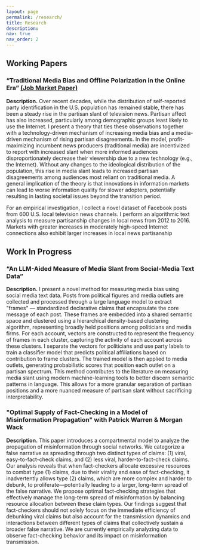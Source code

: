 ```yaml
---
layout: page
permalink: /research/
title: Research
description: 
nav: true
nav_order: 2
---
```


## Working Papers

### “Traditional Media Bias and Offline Polarization in the Online Era” [(Job Market Paper)](https://raw.githubusercontent.com/mwazr/Job-Market-Paper/main/ALAMJMPmain.pdf)

**Description.**
Over recent decades, while the distribution of self-reported party identification in the U.S. population has remained stable, there has been a steady rise in the partisan slant of television news. Partisan affect has also increased, particularly among demographic groups least likely to use the Internet. I present a theory that ties these observations together with a technology-driven mechanism of increasing media bias and a media-driven mechanism of rising partisan disagreements. In the model, profit-maximizing incumbent news producers (traditional media) are incentivized to report with increased slant when more informed audiences disproportionately decrease their viewership due to a new technology (e.g., the Internet). Without any changes to the ideological distribution of the population, this rise in media slant leads to increased partisan disagreements among audiences most reliant on traditional media. A general implication of the theory is that innovations in information markets can lead to worse information quality for slower adopters, potentially resulting in lasting societal issues beyond the transition period.

For an empirical investigation, I collect a novel dataset of Facebook posts from 600 U.S. local television news channels. I perform an algorithmic text analysis to measure partisanship changes in local news from 2012 to 2016. Markets with greater increases in moderately high-speed Internet connections also exhibit larger increases in local news partisanship

## Work In Progress

### “An LLM-Aided Measure of Media Slant from Social-Media Text Data”

**Description.**
I present a novel method for measuring media bias using social media text data. Posts from political figures and media outlets are collected and processed through a large language model to extract "frames" — standardized declarative claims that encapsulate the core message of each post. These frames are embedded into a shared semantic space and clustered using a hierarchical density-based clustering algorithm, representing broadly held positions among politicians and media firms. For each account, vectors are constructed to represent the frequency of frames in each cluster, capturing the activity of each account across these clusters. I separate the vectors for politicians and use party labels to train a classifier model that predicts political affiliations based on contribution to frame clusters. The trained model is then applied to media outlets, generating probabilistic scores that position each outlet on a partisan spectrum. This method contributes to the literature on measuring media slant using modern machine-learning tools to better discern semantic patterns in language. This allows for a more granular separation of partisan positions and a more nuanced measure of partisan slant without sacrificing interpretability. 

### "Optimal Supply of Fact-Checking in a Model of Misinformation Propagation" with Patrick Warren & Morgan Wack

**Description.**
This paper introduces a compartmental model to analyze the propagation of misinformation through social networks. We categorize a false narrative as spreading through two distinct types of claims: (1) viral, easy-to-fact-check claims, and (2) less viral, harder-to-fact-check claims. Our analysis reveals that when fact-checkers allocate excessive resources to combat type (1) claims, due to their virality and ease of fact-checking, it inadvertently allows type (2) claims, which are more complex and harder to debunk, to proliferate—potentially leading to a larger, long-term spread of the false narrative. We propose optimal fact-checking strategies that effectively manage the long-term spread of misinformation by balancing resource allocation between these claim types. Our findings suggest that fact-checkers should not solely focus on the immediate efficiency of debunking viral claims but also account for the transmission dynamics and interactions between different types of claims that collectively sustain a broader false narrative. We are currently empirically analyzing data to observe fact-checking behavior and its impact on misinformation transmission. 
